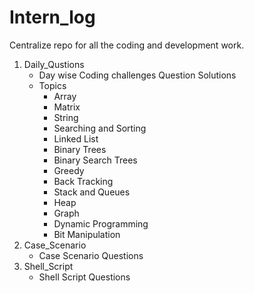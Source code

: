 # Intern_log
Centralize repo for all the coding and development work.
1. Daily_Qustions
    - Day wise Coding challenges Question Solutions
    - Topics
         - Array
         - Matrix
         - String
         - Searching and Sorting
         - Linked List
         - Binary Trees
         - Binary Search Trees
         - Greedy
         - Back Tracking
         - Stack and Queues 
         - Heap
         - Graph
         - Dynamic Programming 
         - Bit Manipulation
2. Case_Scenario
   - Case Scenario Questions
3. Shell_Script
   - Shell Script Questions
   
